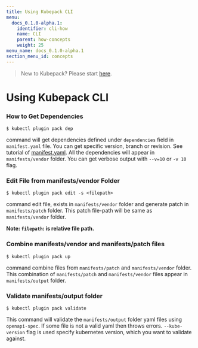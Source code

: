 ```yaml
---
title: Using Kubepack CLI
menu:
  docs_0.1.0-alpha.1:
    identifier: cli-how
    name: CLI
    parent: how-concepts
    weight: 25
menu_name: docs_0.1.0-alpha.1
section_menu_id: concepts
---
```


> New to Kubepack? Please start [here](/docs/0.1.0-alpha.1/concepts/README).

# Using Kubepack CLI

### How to Get Dependencies

```console
$ kubectl plugin pack dep
```
command will get dependencies defined under `dependencies` field in `manifest.yaml` file. You can get specific version, branch or revision.
See tutorial of [manifest.yaml](/docs/0.1.0-alpha.1/guides/manifest). All the dependencies will appear in `manifests/vendor` folder.
You can get verbose output with `--v=10` or `-v 10` flag.

### Edit File from manifests/vendor Folder

```console
$ kubectl plugin pack edit -s <filepath>
```

command edit file, exists in `manifests/vendor` folder and generate patch in `manifests/patch` folder.
This patch file-path will be same as `manifests/vendor` folder.

**Note: `filepath`: is relative file path.**

### Combine manifests/vendor and manifests/patch files

```console
$ kubectl plugin pack up
```

command combine files from `manifests/patch` and `manifests/vendor` folder. This combination of `manifests/patch` and `manifests/vendor` files appear in `manifests/output` folder.

### Validate manifests/output folder

```console
$ kubectl plugin pack validate
```

This command will validate the `manifests/output` folder yaml files using `openapi-spec`.
If some file is not a valid yaml then throws errors. `--kube-version` flag is used specify kubernetes version, which you want to validate against.